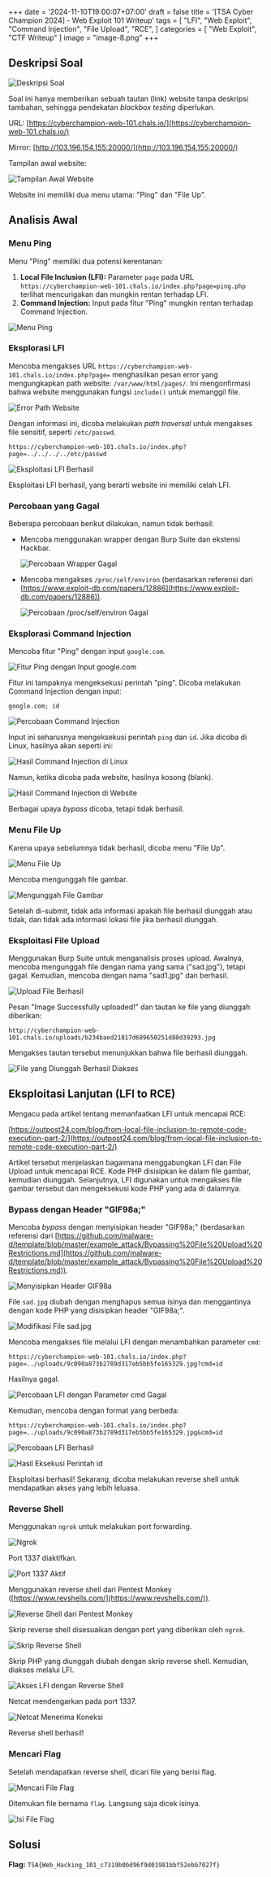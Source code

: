 +++
date = '2024-11-10T19:00:07+07:00'
draft = false
title = '[TSA Cyber Champion 2024] - Web Exploit 101 Writeup'
tags = [
    "LFI",
    "Web Exploit",
    "Command Injection",
    "File Upload",
    "RCE",
]
categories = [
    "Web Exploit",
    "CTF Writeup"
]
image = "image-8.png"
+++

## Deskripsi Soal

![Deskripsi Soal](image-1.png)

Soal ini hanya memberikan sebuah tautan (link) website tanpa deskripsi tambahan, sehingga pendekatan _blackbox testing_ diperlukan.

URL: [https://cyberchampion-web-101.chals.io/](https://cyberchampion-web-101.chals.io/)

Mirror: [http://103.196.154.155:20000/](http://103.196.154.155:20000/)

Tampilan awal website:

![Tampilan Awal Website](image-2.png)

Website ini memiliki dua menu utama: "Ping" dan "File Up".

## Analisis Awal

### Menu Ping

Menu "Ping" memiliki dua potensi kerentanan:

1.  **Local File Inclusion (LFI):** Parameter `page` pada URL `https://cyberchampion-web-101.chals.io/index.php?page=ping.php` terlihat mencurigakan dan mungkin rentan terhadap LFI.
2.  **Command Injection:** Input pada fitur "Ping" mungkin rentan terhadap Command Injection.

![Menu Ping](image-3.png)

### Eksplorasi LFI

Mencoba mengakses URL `https://cyberchampion-web-101.chals.io/index.php?page=` menghasilkan pesan error yang mengungkapkan path website: `/var/www/html/pages/`. Ini mengonfirmasi bahwa website menggunakan fungsi `include()` untuk memanggil file.

![Error Path Website](image-4.png)

Dengan informasi ini, dicoba melakukan _path traversal_ untuk mengakses file sensitif, seperti `/etc/passwd`.

`https://cyberchampion-web-101.chals.io/index.php?page=../../../../etc/passwd`

![Eksploitasi LFI Berhasil](image-5.png)

Eksploitasi LFI berhasil, yang berarti website ini memiliki celah LFI.

### Percobaan yang Gagal

Beberapa percobaan berikut dilakukan, namun tidak berhasil:

- Mencoba menggunakan wrapper dengan Burp Suite dan ekstensi Hackbar.

  ![Percobaan Wrapper Gagal](image-6.png)

- Mencoba mengakses `/proc/self/environ` (berdasarkan referensi dari [https://www.exploit-db.com/papers/12886](https://www.exploit-db.com/papers/12886)).

  ![Percobaan /proc/self/environ Gagal](image-7.png)

### Eksplorasi Command Injection

Mencoba fitur "Ping" dengan input `google.com`.

![Fitur Ping dengan Input google.com](image-8.png)

Fitur ini tampaknya mengeksekusi perintah "ping". Dicoba melakukan Command Injection dengan input:

`google.com; id`

![Percobaan Command Injection](image-9.png)

Input ini seharusnya mengeksekusi perintah `ping` dan `id`. Jika dicoba di Linux, hasilnya akan seperti ini:

![Hasil Command Injection di Linux](image-10.png)

Namun, ketika dicoba pada website, hasilnya kosong (blank).

![Hasil Command Injection di Website](image-11.png)

Berbagai upaya _bypass_ dicoba, tetapi tidak berhasil.

### Menu File Up

Karena upaya sebelumnya tidak berhasil, dicoba menu "File Up".

![Menu File Up](image-12.png)

Mencoba mengunggah file gambar.

![Mengunggah File Gambar](image-13.png)

Setelah di-submit, tidak ada informasi apakah file berhasil diunggah atau tidak, dan tidak ada informasi lokasi file jika berhasil diunggah.

### Eksploitasi File Upload

Menggunakan Burp Suite untuk menganalisis proses upload. Awalnya, mencoba mengunggah file dengan nama yang sama ("sad.jpg"), tetapi gagal. Kemudian, mencoba dengan nama "sad1.jpg" dan berhasil.

![Upload File Berhasil](image-14.png)

Pesan "Image Successfully uploaded!" dan tautan ke file yang diunggah diberikan:

`http://cyberchampion-web-101.chals.io/uploads/b234baed21817d689650251d80d39293.jpg`

Mengakses tautan tersebut menunjukkan bahwa file berhasil diunggah.

![File yang Diunggah Berhasil Diakses](image-15.png)

## Eksploitasi Lanjutan (LFI to RCE)

Mengacu pada artikel tentang memanfaatkan LFI untuk mencapai RCE:

[https://outpost24.com/blog/from-local-file-inclusion-to-remote-code-execution-part-2/](https://outpost24.com/blog/from-local-file-inclusion-to-remote-code-execution-part-2/)

Artikel tersebut menjelaskan bagaimana menggabungkan LFI dan File Upload untuk mencapai RCE. Kode PHP disisipkan ke dalam file gambar, kemudian diunggah. Selanjutnya, LFI digunakan untuk mengakses file gambar tersebut dan mengeksekusi kode PHP yang ada di dalamnya.

### Bypass dengan Header "GIF98a;"

Mencoba _bypass_ dengan menyisipkan header "GIF98a;" (berdasarkan referensi dari [https://github.com/malware-d/template/blob/master/example_attack/Bypassing%20File%20Upload%20Restrictions.md](https://github.com/malware-d/template/blob/master/example_attack/Bypassing%20File%20Upload%20Restrictions.md)).

![Menyisipkan Header GIF98a](image-16.png)

File `sad.jpg` diubah dengan menghapus semua isinya dan menggantinya dengan kode PHP yang disisipkan header "GIF98a;".

![Modifikasi File sad.jpg](image-17.png)

Mencoba mengakses file melalui LFI dengan menambahkan parameter `cmd`:

`https://cyberchampion-web-101.chals.io/index.php?page=../uploads/9c090a873b2789d317eb5bb5fe165329.jpg?cmd=id`

Hasilnya gagal.

![Percobaan LFI dengan Parameter cmd Gagal](image-18.png)

Kemudian, mencoba dengan format yang berbeda:

`https://cyberchampion-web-101.chals.io/index.php?page=../uploads/9c090a873b2789d317eb5bb5fe165329.jpg&cmd=id`

![Percobaan LFI Berhasil](image-19.png)

![Hasil Eksekusi Perintah id](image-20.png)

Eksploitasi berhasil! Sekarang, dicoba melakukan reverse shell untuk mendapatkan akses yang lebih leluasa.

### Reverse Shell

Menggunakan `ngrok` untuk melakukan port forwarding.

![Ngrok](image-21.png)

Port 1337 diaktifkan.

![Port 1337 Aktif](image-22.png)

Menggunakan reverse shell dari Pentest Monkey ([https://www.revshells.com/](https://www.revshells.com/)).

![Reverse Shell dari Pentest Monkey](image-23.png)

Skrip reverse shell disesuaikan dengan port yang diberikan oleh `ngrok`.

![Skrip Reverse Shell](image-24.png)

Skrip PHP yang diunggah diubah dengan skrip reverse shell. Kemudian, diakses melalui LFI.

![Akses LFI dengan Reverse Shell](image-25.png)

Netcat mendengarkan pada port 1337.

![Netcat Menerima Koneksi](image-26.png)

Reverse shell berhasil!

### Mencari Flag

Setelah mendapatkan reverse shell, dicari file yang berisi flag.

![Mencari File Flag](image-27.png)

Ditemukan file bernama `flag`. Langsung saja dicek isinya.

![Isi File Flag](image-28.png)

## Solusi

**Flag:** `TSA{Web_Hacking_101_c7319b0bd96f9d01981bbf52ebb7027f}`
